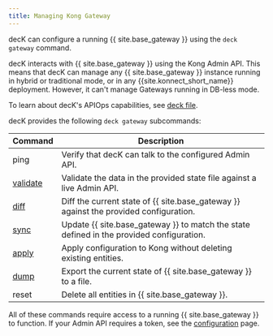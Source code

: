 ```yaml
---
title: Managing Kong Gateway
---
```


decK can configure a running {{ site.base_gateway }} using the `deck gateway` command.

decK interacts with {{ site.base_gateway }} using the Kong Admin API. 
This means that decK can manage any {{ site.base_gateway }} instance running in hybrid or traditional mode, or in any {{site.konnect_short_name}} deployment. However, it can't manage Gateways running in DB-less mode.

To learn about decK's APIOps capabilities, see [deck file](/deck/file).

decK provides the following `deck gateway` subcommands:

| Command  | Description |
|----------|-------------|
| ping     | Verify that decK can talk to the configured Admin API. |
| [validate](/deck/gateway/validate/) | Validate the data in the provided state file against a live Admin API. |
| [diff]((/deck/gateway/diff/))     | Diff the current state of {{ site.base_gateway }} against the provided configuration. |
| [sync](/deck/gateway/sync/)     | Update {{ site.base_gateway }} to match the state defined in the provided configuration. |
| [apply]((/deck/gateway/apply/))    | Apply configuration to Kong without deleting existing entities. |
| [dump](/deck/gateway/backup/)     | Export the current state of {{ site.base_gateway }} to a file.|
| reset    | Delete all entities in {{ site.base_gateway }}. |

All of these commands require access to a running {{ site.base_gateway }} to function. If your Admin API requires a token, see the [configuration](/deck/gateway/configuration/) page.


